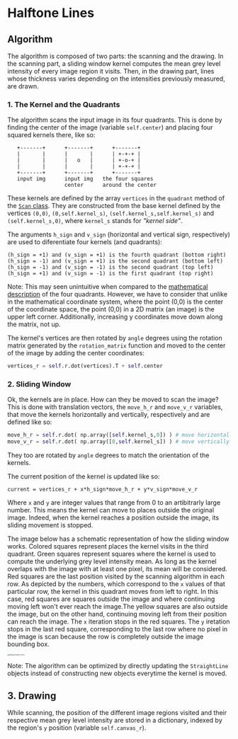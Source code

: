 # Halftone Lines

## Algorithm

The algorithm is composed of two parts: the scanning and the drawing. In the scanning part, a sliding window kernel computes the mean grey level intensity of every image region it visits. Then, in the drawing part, lines whose thickness varies depending on the intensities previously measured, are drawn.

### 1. The Kernel and the Quadrants

The algorithm scans the input image in its four quadrants. This is done by finding the center of the image (variable `self.center`) and placing four squared kernels there, like so:
```
   +-------+      +-------+      +-------+
   |       |      |       |      | +-+-+ |    
   |       |      |   o   |      | +-o-+ |        
   |       |      |       |      | +-+-+ |        
   +-------+      +-------+      +-------+
   input img      input img   the four squares   
                  center      around the center
```
These kernels are defined by the array `vertices` in the `quadrant` method of the [`Scan` class](https://github.com/GravO8/halftone-lines/blob/master/scan.py). They are constructed from the base kernel defined by the vertices `(0,0)`, `(0,self.kernel_s)`, `(self.kernel_s,self.kernel_s)` and `(self.kernel_s,0)`, where `kernel_s` stands for *"kernel side"*. 

The arguments `h_sign` and `v_sign` (horizontal and vertical sign, respectively) are used to diferentiate four kernels (and quadrants):
```
(h_sign = +1) and (v_sign = +1) is the fourth quadrant (bottom right)
(h_sign = -1) and (v_sign = +1) is the second quadrant (bottom left)
(h_sign = -1) and (v_sign = -1) is the second quadrant (top left)
(h_sign = +1) and (v_sign = -1) is the first quadrant (top right)
```
Note: This may seen unintuitive when compared to the [mathematical description](https://p.tutorme.click/media/8c8c4f25a61c0551b6825e7ba45f573a.png) of the four quadrants. However, we have to consider that unlike in the mathematical coordinate system, where the point (0,0) is the center of the coordinate space, the point (0,0) in a 2D matrix (an image) is the upper left corner. Additionally, increasing y coordinates move down along the matrix, not up.

The kernel's vertices are then rotated by `angle` degrees using the rotation matrix generated by the `rotation_matrix` function and moved to the center of the image by adding the center coordinates:
```python
vertices_r = self.r.dot(vertices).T + self.center
```
### 2. Sliding Window

Ok, the kernels are in place. How can they be moved to scan the image? This is done with translation vectors, the `move_h_r` and `move_v_r` variables, that move the kernels horizontally and vertically, respectively and are defined like so:

```python
move_h_r = self.r.dot( np.array([self.kernel_s,0]) ) # move horizontally rotated
move_v_r = self.r.dot( np.array([0,self.kernel_s]) ) # move vertically rotated
```

They too are rotated by `angle` degrees to match the orientation of the kernels. 

The current position of the kernel is updated like so:

```
current = vertices_r + x*h_sign*move_h_r + y*v_sign*move_v_r
```

Where `x` and `y` are integer values that range from 0 to an artibitrarly large number. This means the kernel can move to places outside the original image. Indeed, when the kernel reaches a position outside the image, its sliding movement is stopped.

The image below has a schematic representation of how the sliding window works. Colored squares represent places the kernel visits in the third quadrant. Green squares represent squares where the kernel is used to compute the underlying grey level intensity mean. As long as the kernel overlaps with the image with at least one pixel, its mean will be considered. Red squares are the last position visited by the scanning algorithm in each row. As depicted by the numbers, which correspond to the `x` values of that particular row, the kernel in this quadrant moves from left to right. In this case, red squares are squares outside the image and where continuing moving left won't ever reach the image.The yellow squares are also outside the image, but on the other hand, continuing moving left from their position can reach the image. The `x` iteration stops in the red squares. The `y` iretation stops in the last red square, corresponding to the last row where no pixel in the image is scan because the row is completely outside the image bounding box.

<img src="https://user-images.githubusercontent.com/25433159/199332249-c589dd6c-0337-4814-845f-74821e123cd7.png" alt="sliding window corner" style="zoom:24%;" />

Note: The algorithm can be optimized by directly updating the `StraightLine` objects instead of constructing new objects everytime the kernel is moved.

## 3. Drawing

While scanning, the position of the different image regions visited and their respective mean grey level intensity are stored in a dictionary, indexed by the region's `y` position (variable `self.canvas_r`).

